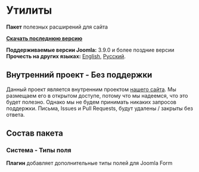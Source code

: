 # Утилиты
**Пакет** полезных расширений для сайта

**[Скачать последнюю версию](https://github.com/Nerudas/pkg_utilities/releases/latest)**    

**Поддерживаемые версии Joomla:** 3.9.0 и более поздние версии  
**Прочесть на других языках:**
[English](https://github.com/Nerudas/pkg_utilities/blob/master/README.md), 
[Русский](https://github.com/Nerudas/pkg_utilities/blob/master/README.ru-RU.md).

## Внутренний проект - Без поддержки
Данный проект является внутренним проектом [нашего сайта](https://nerudas.ru).
Мы размещаем его в открытом доступе, потому что мы надеемся, что это будет полезно. Однако мы не будем принимать никаких запросов поддержки. Письма, Issues и  Pull Requests, будут удалены / закрыты без ответа.

## Состав пакета
### Система - Типы поля
**Плагин** добавляет дополнительные типы полей для Joomla Form